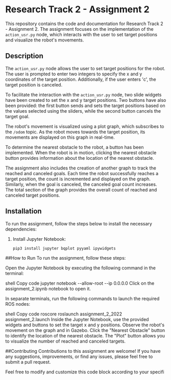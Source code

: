 # Research Track 2 - Assignment 2

This repository contains the code and documentation for Research Track 2 - Assignment 2. The assignment focuses on the implementation of the `action_usr.py` node, which interacts with the user to set target positions and visualize the robot's movements.

## Description

The `action_usr.py` node allows the user to set target positions for the robot. The user is prompted to enter two integers to specify the x and y coordinates of the target position. Additionally, if the user enters 'c', the target position is canceled.

To facilitate the interaction with the `action_usr.py` node, two slide widgets have been created to set the x and y target positions. Two buttons have also been provided: the first button sends and sets the target positions based on the values selected using the sliders, while the second button cancels the target goal.

The robot's movement is visualized using a plot graph, which subscribes to the `/odom` topic. As the robot moves towards the target position, its movements are displayed on this graph in real-time.

To determine the nearest obstacle to the robot, a button has been implemented. When the robot is in motion, clicking the nearest obstacle button provides information about the location of the nearest obstacle.

The assignment also includes the creation of another graph to track the reached and canceled goals. Each time the robot successfully reaches a target position, the count is incremented and displayed on the graph. Similarly, when the goal is canceled, the canceled goal count increases. The total section of the graph provides the overall count of reached and canceled target positions.

## Installation

To run the assignment, follow the steps below to install the necessary dependencies:

1. Install Jupyter Notebook:
   ```shell
   pip3 install jupyter bqplot pyyaml ipywidgets
   
##How to Run
To run the assignment, follow these steps:

Open the Jupyter Notebook by executing the following command in the terminal:

shell
Copy code
jupyter notebook --allow-root --ip 0.0.0.0
Click on the assignment_2.ipynb notebook to open it.

In separate terminals, run the following commands to launch the required ROS nodes:

shell
Copy code
roscore
roslaunch assignment_2_2022 assignment_2.launch
Inside the Jupyter Notebook, use the provided widgets and buttons to set the target x and y positions. Observe the robot's movement on the graph and in Gazebo. Click the "Nearest Obstacle" button to identify the location of the nearest obstacle. The "Plot" button allows you to visualize the number of reached and canceled targets.

##Contributing
Contributions to this assignment are welcome! If you have any suggestions, improvements, or find any issues, please feel free to submit a pull request.


Feel free to modify and customize this code block according to your specifi
